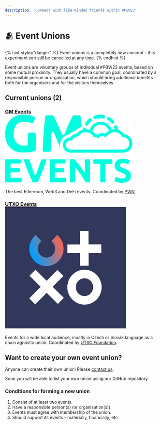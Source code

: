 ```yaml
---
description: 'Connect with like-minded friends within #PBW23'
---
```


# 🫂 Event Unions

{% hint style="danger" %}
Event unions is a completely new concept - this experiment can still be cancelled at any time.
{% endhint %}

Event unions are voluntary groups of individual #PBW23 events, based on some mutual proximity. They usually have a common goal, coordinated by a responsible person or organisation, which should bring additional benefits - both for the organisers and for the visitors themselves.

## Current unions (2)

### [GM Events](https://gm.events/) <img src=".gitbook/assets/logo_gm_events.png" alt="" data-size="line">

The best Ethereum, Web3 and DeFi events. Coordinated by [PWN](https://pwn.xyz/).

### [UTXO Events](https://utxo.events) <img src=".gitbook/assets/Z_fQwr0r_400x400.jpg" alt="" data-size="line">&#x20;

Events for a wide local audience, mostly in Czech or Slovak language as a chain agnostic union. Coordinated by [UTXO Foundation](https://utxo.foundation/).

## Want to create your own event union?

Anyone can create their own union! Please [contact us](contact-us.md).

Soon you will be able to list your own union using our GitHub repository.

### Conditions for forming a new union

1. Consist of at least two events.
2. Have a responsible person(s) (or organisation(s)).
3. Events must agree with membership of the union.
4. Should support its events - materially, financially, etc.
